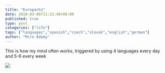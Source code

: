 ```yaml
---
title: "Europanto"
date: 2018-03-06T11:22:48+08:00
published: true
type: post
categories: ["life"]
tags: ["languages","spanish","czech","slovak","english","german"]
author: "Miro Adamy"
---
```


This is how my mind often works, triggered by using 4 languages every day and 5-6 every week

![](/images/poly.jpg)